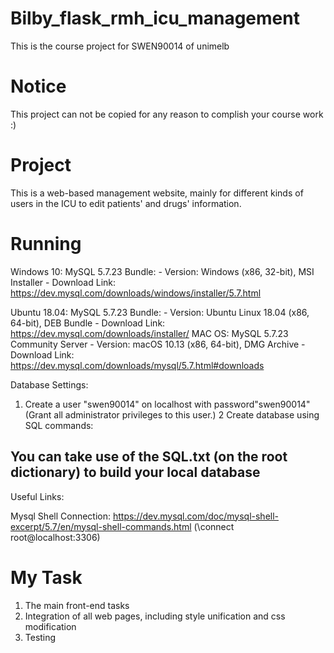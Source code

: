 # Bilby_flask_rmh_icu_management
This is the course project for SWEN90014 of unimelb

# Notice 
This project can not be copied for any reason to complish your course work :)

# Project
This is a web-based management website, mainly for different kinds of users in the ICU to edit patients' and drugs' information. 

# Running
Windows 10:
MySQL 5.7.23 Bundle:
    - Version: Windows (x86, 32-bit), MSI Installer
    - Download Link: https://dev.mysql.com/downloads/windows/installer/5.7.html

Ubuntu 18.04:
MySQL 5.7.23 Bundle: 
    - Version: Ubuntu Linux 18.04 (x86, 64-bit), DEB Bundle
    - Download Link: https://dev.mysql.com/downloads/installer/
MAC OS:
MySQL 5.7.23 Community Server
    - Version: macOS 10.13 (x86, 64-bit), DMG Archive
    - Download Link: https://dev.mysql.com/downloads/mysql/5.7.html#downloads

Database Settings:
1. Create a user "swen90014" on localhost with password"swen90014" (Grant all administrator privileges to this user.)
2  Create database using SQL commands:    

## You can take use of the SQL.txt (on the root dictionary) to build your local database 

Useful Links:

Mysql Shell Connection:   https://dev.mysql.com/doc/mysql-shell-excerpt/5.7/en/mysql-shell-commands.html   (\connect root@localhost:3306)

# My Task
1. The main front-end tasks
2. Integration of all web pages, including style unification and css modification
2. Testing 
